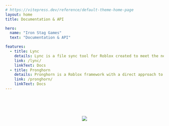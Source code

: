```yaml
---
# https://vitepress.dev/reference/default-theme-home-page
layout: home
title: Documentation & API

hero:
  name: "Iron Stag Games"
  text: "Documentation & API"

features:
  - title: Lync
    details: Lync is a file sync tool for Roblox created to meet the needs of the dev community and to improve maintainability over similar tools.
    link: /lync/
    linkText: Docs
  - title: Pronghorn
    details: Pronghorn is a Roblox framework with a direct approach to Module scripting that facilitates rapid development.
    link: /pronghorn/
    linkText: Docs
---
```

<br><br><br><center><a href="https://github.com/Iron-Stag-Games/Iron-Stag-Games.github.io/actions/workflows/deploy.yml"><img src="https://github.com/Iron-Stag-Games/Iron-Stag-Games.github.io/actions/workflows/deploy.yml/badge.svg"></a></center>
